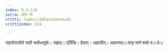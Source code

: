 ```yaml
---
index: 6.4.118
sutra: लोपो यि
vritti: laghusiddhantakaumudi
vrittiindex: 624

---
```

जहातेरालोपो यादौ सार्वधातुके। जह्रात्। एर्लिङि। हेयात्। अहासीत्। अहास्यत्॥ माङ् माने शब्दे च॥ 6॥